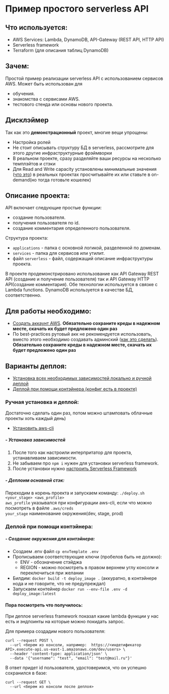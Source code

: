 # Пример простого serverless API

## Что используется:
- AWS Services: Lambda, DynamoDB, API-Gateway (REST API, HTTP API)
- Serverless framework
- Terraform (для описания таблиц DynamoDB)   

## Зачем:
Простой пример реализации serverless API с использованием сервисов AWS. Может быть использован для
- обучения.
- знакомства с сервисами AWS.
- тестового стенда или основы нового проекта.

## Дисклэймер 
Так как это **демонстрационный** проект, многие вещи упрощены:  
- Настройка ролей
- Не стоит описывать структуру БД в serverless, 
рассмотрите для этого другие инфраструктурные фрэймворки
- В реальном проекте, сразу разделяйте ваши ресурсы на несколько темплэйтов и стэки
- Для Read and Write capacity установлены минимальные значения ([что это](https://docs.aws.amazon.com/amazondynamodb/latest/developerguide/HowItWorks.ReadWriteCapacityMode.html))
в реальных проектах просчитывайте их или ставьте в on-demand(но тогда готовьте кошелек)

## Описание проекта:
API включает следующие простые функции:
- создание пользователя.
- получения пользователя по id.
- создание комментария определенного пользователя.

Структура проекта:
- `applications` - папка с основной логикой, разделенной по доменам.
- `services` - папка для сервисов или утилит.
- файл `serverless` - файл, содержащий описание инфраструктуры проекта.

В проекте продемонстрировано использование как  API Gateway REST API (создание и получение пользователя) 
так и  API Gateway HTTP API(создание комментария). Обе технологии используется в связке с Lambda functions. 
DynamoDB используется в качестве БД, соответственно.

## Для работы необходимо:   
- [Создать аккаунт AWS](https://portal.aws.amazon.com/billing/signup?redirect_url=https%3A%2F%2Faws.amazon.com%2Fregistration-confirmation#/start).
**Обязательно сохраните креды в надежном месте, скачать их будет предложено один раз**
- По best-practices рутовый акк не рекомендуется использовать, вместо этого необходимо
 создавать админский ([как это сделать](https://docs.aws.amazon.com/IAM/latest/UserGuide/getting-started_create-admin-group.html)).
 **Обязательно сохраните креды в надежном месте, скачать их будет предложено один раз**

## Варианты деплоя:
 - [Установка всех необходимых зависимостей локально и ручной деплой](#hands)
 - [Деплой при помощи контэйнера (конфиг есть в проекте)](#image)

### Ручная установка и деплой: <a name="hands"></a>
Достаточно сделать один раз, потом можно штамповать облачные проекты хоть каждый день)
- [Установить aws-cli](https://docs.aws.amazon.com/cli/latest/userguide/cli-chap-install.html)

##### - Установка зависимостей
1. После того как настроили интерпритатор для проекта, устанавливаем зависимости.   
2. Не забываем про `npm i` нужен для установки serverless framework.
3. После установки нужно [настроить Serverless Framework](https://serverless.com/framework/docs/providers/aws/cli-reference/config-credentials/)


##### - Деплоим основной стэк:
Переходим в корень проекта и запускаем команду: `./deploy.sh <your_stage> <aws_profile>`    
`aws_profile` указывался при конфигурации aws-cli, если что можно посмотреть в файле `.aws/creds`   
`your_stage` наименование окружения(dev, stage, prod)

### Деплой при помощи контэйнера: <a name="image"></a>   
##### - Создание окружения для контэйнера:  
 - Создаем .env файл `cp envTemplate .env`
 - Прописываем соответствующие ключи (пробелов быть не должно):
    - ENV - обозначение стэйджа
    - REGION - можно посмотреть в правом верхнем углу консоли и переключиться при желании
 - Билдим: `docker build -t deploy_image .` (аккуратно, в контэйнере нода и не говорите, что не предупреждал)
 - Запускаем контейнер `docker run --env-file .env -d deploy_image:latest`


#### Пора посмотреть что получилось:
При деплое serverless framework показал какие lambda функции у нас есть и эндпоинты на которые можно покидать запрос.   

Для примера создадим нового пользователя:
```curl
curl --request POST \
  --url <берем из консоли, например:  https://<индетификатор API>.execute-api.us-east-1.amazonaws.com/dev/users> \
  --header 'content-type: application/json' \
  --data '{"username": "test", "email": "test@mail.ru"}'
```
В ответ придет id пользователя, удостоверимся, что он успешно сохранился в базе:
```
curl --request GET \
  --url <берем из консоли после деплоя>
```
